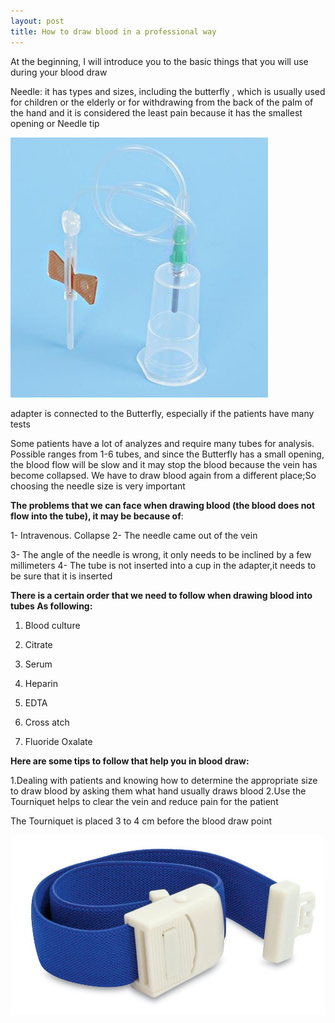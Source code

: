 ```yaml
---
layout: post
title: How to draw blood in a professional way
---
```


At the beginning, I will introduce you to the basic things that you will use during your blood draw

Needle: it has types and sizes, including the butterfly , which is usually used for children or the elderly or for withdrawing from the back of the palm of the hand and it is considered the least pain because it has the smallest opening or Needle tip

![Butterfly Adapter](/images/Butterfly.jpeg)

adapter is connected to the Butterfly, especially if the patients have many tests 

Some patients have a lot of analyzes and require many tubes for analysis. Possible ranges from 1-6 tubes, and since the Butterfly has a small opening, the blood flow will be slow and it may stop the blood because the vein has become collapsed. We have to draw blood again from a different place;So choosing the needle size is very important

**The problems that we can face when drawing blood (the blood does not flow into the tube), it may be because of**:

1- Intravenous. Collapse
2- The needle came out of the vein

3- The angle of the needle is wrong, it only needs to be inclined by a few millimeters
4- The tube is not inserted into a cup in the adapter,it needs to be sure that it is inserted


**There is a certain order that we need to follow when drawing blood into tubes As following:**

1. Blood culture 

2. Citrate

3. Serum

4. Heparin

5. EDTA

6. Cross atch

7. Fluoride Oxalate


**Here are some tips to follow that help you in blood draw:**

1.Dealing with patients and knowing how to determine the appropriate size to draw blood by asking them what hand usually draws blood
2.Use the  Tourniquet helps to clear the vein and reduce pain for the patient

The Tourniquet is placed 3 to 4 cm before the blood draw point

![Tourniquet](/images/Tourniquet.jpeg)
